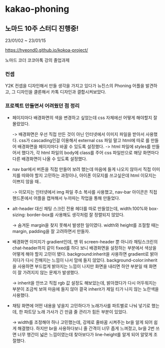 # kakao-phoning

## 노마드 10주 스터디 진행중!

23/01/02 ~ 23/01/15

https://hyeond0.github.io/kokoa-project/

노마드 코더 코코아톡 강의 졸업과제

### 컨셉

Y2K 컨셉을 디자인해서 만들 생각을 가지고 있다가 뉴진스의 Phoning 어플을 발견하고, 그 디자인을 클론해서 카톡 디자인과 결합시켜보았다.

### 프로젝트 만들면서 어려웠던 점 정리

- 페이지마다 배경화면의 색을 변경하고 싶었는데 css 자체에선 어떻게 해야할지 잘 몰랐었다.

  -> 배경화면은 우선 직접 만든 것이 아닌 인터넷에서 이미지 파일을 받아서 사용했다.
  css가 cascading인걸 이용해서 external css 파일 말고 html에 따로 <styles>를 만들어 배경화면을 페이지마다 바꿀 수 있도록 설정했다.
  -> html 파일에 styles를 만들어서 했다가, 각 html 파일의 body에 class를 주어 css 파일만으로 해당 화면마다 다른 배경화면이 나올 수 있도록 설정했다.

- nav bar에서 버튼을 직접 만들어 보려 했는데 마음에 들게 나오지 않아서 직접 이미지를 따와야 할지 고민하는 과정이나,
  아이폰 이모지를 쓰고싶은데 html 이모지는 이쁘지 않을 때..
  
  -> 이모지는 인터넷에서 img 파일 주소 복사를 사용했고, nav-bar 아이콘은 직접 핸드폰에서 어플을 캡쳐해서 누끼따는 작업을 통해 만들었다.

- alt-header 대신 채팅 스크린 전용 헤더를 따로 만들었는데, width:100%와 box-sizing: border-box를 사용해도 생각처럼 잘 정렬되지 않았다.

  → 숨겨둔 margin을 찾지 못해서 발생한 일이였다. width와 height를 조절할 때는 margin, padding을 잘 고려하면서 만들자.

- 배경화면 이미지가 gradient인데, 맨 위 screen-header 뿐 아니라 채팅스크린의 chat-header까지 같이 fixed를 하다 보니 배경화면을 설정하는 부분에서 색상을 어떻게 해야 할지 고민이 됐다.
  background:inherit을 사용하면 gradient로 밝아지다가 다시 진해지는 느낌이 나서 맘에 들지 않았다.
  background-color:inherit을 사용하면 부드럽게 밝아지는 느낌이 나지만 화면을 내리면 하얀 부분일 때 화면이 잘 가려지지 않는 문제가 발생했다.
  
  -> inherit을 안쓰고 직접 rgb 값 설정도 해보았는데, 밝아졌다가 다시 어두워지는 부분이 조금씩 보여 마음에 들지 않아 결국 inherit가 제일 티가 나지 않는 노란색을 사용했다.

- 채팅 화면에 어떤 내용을 넣을지 고민하다가 노래가사를 파트별로 나눠 넣기로 했는데, 한 파트당 노래 가사가 긴 만큼 줄 관리가 힘든 부분이 있었다.
  
  -> width를 조정해야 하나 고민했는데, 강제로 줄바꿈 시켜주는 br을 알게 되어 쉽게 해결했다.
  하지만 br을 사용하다보니 줄 간격이 너무 좁게 느껴졌고, br을 2번 쓰면 너무 행간이 넓은 느낌이였는데 찾아보다가 line-height를 알게 되어 알맞게 조절했다.
